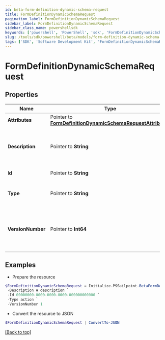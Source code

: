 ```yaml
---
id: beta-form-definition-dynamic-schema-request
title: FormDefinitionDynamicSchemaRequest
pagination_label: FormDefinitionDynamicSchemaRequest
sidebar_label: FormDefinitionDynamicSchemaRequest
sidebar_class_name: powershellsdk
keywords: ['powershell', 'PowerShell', 'sdk', 'FormDefinitionDynamicSchemaRequest'] 
slug: /tools/sdk/powershell/beta/models/form-definition-dynamic-schema-request
tags: ['SDK', 'Software Development Kit', 'FormDefinitionDynamicSchemaRequest']
---
```



# FormDefinitionDynamicSchemaRequest

## Properties

Name | Type | Description | Notes
------------ | ------------- | ------------- | -------------
**Attributes** |  Pointer to [**FormDefinitionDynamicSchemaRequestAttributes**](form-definition-dynamic-schema-request-attributes) |  | [optional] 
**Description** |  Pointer to **String** | Description is the form definition dynamic schema description text | [optional] 
**Id** |  Pointer to **String** | ID is a unique identifier | [optional] 
**Type** |  Pointer to **String** | Type is the form definition dynamic schema type | [optional] 
**VersionNumber** |  Pointer to **Int64** | VersionNumber is the form definition dynamic schema version number | [optional] 

## Examples

- Prepare the resource
```powershell
$FormDefinitionDynamicSchemaRequest = Initialize-PSSailpoint.BetaFormDefinitionDynamicSchemaRequest  -Attributes null `
 -Description A description `
 -Id 00000000-0000-0000-0000-000000000000 `
 -Type action `
 -VersionNumber 1
```

- Convert the resource to JSON
```powershell
$FormDefinitionDynamicSchemaRequest | ConvertTo-JSON
```


[[Back to top]](#) 

